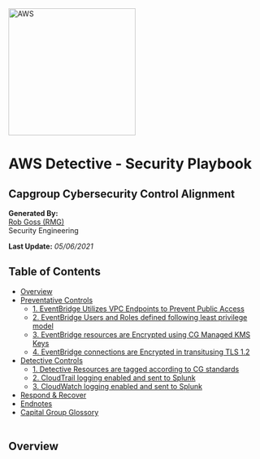 <img src="https://a0.awsstatic.com/libra-css/images/logos/aws_logo_smile_1200x630.png" alt="AWS" width="250"/>

# AWS Detective - Security Playbook <!-- omit in toc -->
## Capgroup Cybersecurity Control Alignment <!-- omit in toc -->

**Generated By:**  
[Rob Goss (RMG)](https://cgweb3/profile/RMG)
<br>
Security Engineering

**Last Update:** *05/06/2021*

## Table of Contents <!-- omit in toc -->
- [Overview](#overview)
- [Preventative Controls](#Preventative-Controls)
  - [1. EventBridge Utilizes VPC Endpoints to Prevent Public Access](#1-EventBridge-Utilizes-VPC-Endpoints-to-Prevent-Public-Access)
  - [2. EventBridge Users and Roles defined following least privilege model](#2-EventBridge-Users-and-Roles-defined-following-least-privilege-model)
  - [3. EventBridge resources are Encrypted using CG Managed KMS Keys](#3-EventBridge-reources-are-Encrypted-using-CG-Managed-KMS-Keys)
  - [4. EventBridge connections are Encrypted in transitusing TLS 1.2](#4-EventBridge-connections-are-Encrypted-in-transitusing-TLS-1-2)
- [Detective Controls](#Detective-Controls)
  - [1. Detective Resources are tagged according to CG standards](#1-Detective-Resources-are-tagged-according-to-CG-standards)
  - [2. CloudTrail logging enabled and sent to Splunk](#2-CloudTrail-logging-enabled-and-sent-to-Splunk)
  - [3. CloudWatch logging enabled and sent to Splunk](#3-CloudWatch-logging-enabled-and-sent-to-Splunk)
- [Respond & Recover](#Respond/Recover)
- [Endnotes](#Endnotes)
- [Capital Group Glossory](#Capital-Group-Glossory) 
<br><br>

## Overview